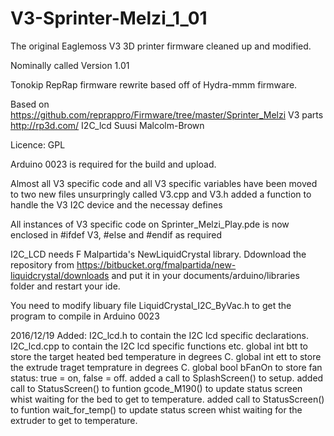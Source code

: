 # V3-Sprinter-Melzi_1_01
The original Eaglemoss V3 3D printer firmware cleaned up and modified. 

Nominally called Version 1.01

Tonokip RepRap firmware rewrite based off of Hydra-mmm firmware.

Based on https://github.com/reprappro/Firmware/tree/master/Sprinter_Melzi
V3 parts http://rp3d.com/ 
I2C_lcd  Suusi Malcolm-Brown

Licence: GPL

Arduino 0023 is required for the build and upload.

Almost all V3 specific code and all V3 specific variables have been moved to two new files unsurpringly called V3.cpp and V3.h
added a function to handle the V3 I2C device and the necessay defines 

All instances of V3 specific code on Sprinter_Melzi_Play.pde is now enclosed in #ifdef V3, #else and #endif as required

I2C_LCD needs F Malpartida's NewLiquidCrystal library. Ddownload the repository from https://bitbucket.org/fmalpartida/new-liquidcrystal/downloads and put it in your documents/arduino/libraries folder and restart your ide.

You need to modify libuary file LiquidCrystal_I2C_ByVac.h to get the program to compile in Arduino 0023 

2016/12/19 Added:
I2C_lcd.h to contain the I2C lcd specific declarations.
I2C_lcd.cpp to contain the I2C lcd specific functions etc.
global int btt to store the target heated bed temperature in degrees C.
global int ett to store the extrude traget temprature in degrees C.
global bool bFanOn to store fan status: true = on, false = off.
added a call to SplashScreen() to setup.
added call to StatusScreen() to funtion gcode_M190() to update status screen whist waiting for the bed to get to temperature.
added call to StatusScreen() to funtion wait_for_temp() to update status screen whist waiting for the extruder to get to temperature.
